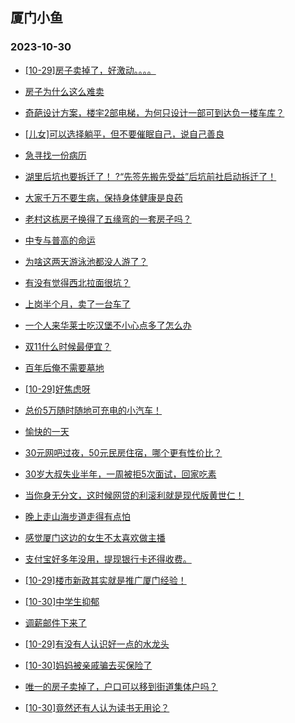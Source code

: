 ## 厦门小鱼 
### 2023-10-30

+ [[10-29]房子卖掉了，好激动。。。。](http://bbs.xmfish.com/read-htm-tid-18096860.html)

+ [房子为什么这么难卖](http://bbs.xmfish.com/read-htm-tid-18096833.html)

+ [奇葩设计方案，楼宇2部电梯，为何只设计一部可到达负一楼车库？](http://bbs.xmfish.com/read-htm-tid-18096715.html)

+ [[儿女]可以选择躺平，但不要催眠自己，说自己善良](http://bbs.xmfish.com/read-htm-tid-18096897.html)

+ [急寻找一份病历](http://bbs.xmfish.com/read-htm-tid-18096722.html)

+ [湖里后坑也要拆迁了！
?“先签先搬先受益”后坑前社启动拆迁了！](http://bbs.xmfish.com/read-htm-tid-18096918.html)

+ [大家千万不要生病，保持身体健康是良药](http://bbs.xmfish.com/read-htm-tid-18096784.html)

+ [老村这栋房孑换得了五缘弯的一套房孑吗？](http://bbs.xmfish.com/read-htm-tid-18096982.html)

+ [中专与普高的命运](http://bbs.xmfish.com/read-htm-tid-18096787.html)

+ [为啥这两天游泳池都没人游了？](http://bbs.xmfish.com/read-htm-tid-18096872.html)

+ [有没有觉得西北拉面很坑？](http://bbs.xmfish.com/read-htm-tid-18096837.html)

+ [上岗半个月，卖了一台车了](http://bbs.xmfish.com/read-htm-tid-18096986.html)

+ [一个人来华莱士吃汉堡不小心点多了怎么办](http://bbs.xmfish.com/read-htm-tid-18096951.html)

+ [双11什么时候最便宜？](http://bbs.xmfish.com/read-htm-tid-18096977.html)

+ [百年后俺不需要墓地](http://bbs.xmfish.com/read-htm-tid-18096891.html)

+ [[10-29]好焦虑呀](http://bbs.xmfish.com/read-htm-tid-18097013.html)

+ [总价5万随时随地可充电的小汽车！](http://bbs.xmfish.com/read-htm-tid-18097064.html)

+ [愉快的一天](http://bbs.xmfish.com/read-htm-tid-18096974.html)

+ [30元网吧过夜，50元民房住宿，哪个更有性价比？](http://bbs.xmfish.com/read-htm-tid-18097080.html)

+ [30岁大叔失业半年，一周被拒5次面试，回家吃素](http://bbs.xmfish.com/read-htm-tid-18097111.html)

+ [当你身无分文，这时候网贷的利滚利就是现代版黄世仁！](http://bbs.xmfish.com/read-htm-tid-18097056.html)

+ [晚上走山海步道走得有点怕](http://bbs.xmfish.com/read-htm-tid-18097108.html)

+ [感觉厦门这边的女生不太喜欢做主播](http://bbs.xmfish.com/read-htm-tid-18097116.html)

+ [支付宝好多年没用，提现银行卡还得收费。](http://bbs.xmfish.com/read-htm-tid-18097012.html)

+ [[10-29]楼市新政其实就是推广厦门经验！](http://bbs.xmfish.com/read-htm-tid-18097176.html)

+ [[10-30]中学生抑郁](http://bbs.xmfish.com/read-htm-tid-18097192.html)

+ [调薪邮件下来了](http://bbs.xmfish.com/read-htm-tid-18097386.html)

+ [[10-29]有没有人认识好一点的水龙头](http://bbs.xmfish.com/read-htm-tid-18097131.html)

+ [[10-30]妈妈被亲戚骗去买保险了](http://bbs.xmfish.com/read-htm-tid-18097352.html)

+ [唯一的房子卖掉了，户口可以移到街道集体户吗？](http://bbs.xmfish.com/read-htm-tid-18097061.html)

+ [[10-30]竟然还有人认为读书无用论？](http://bbs.xmfish.com/read-htm-tid-18097400.html)

